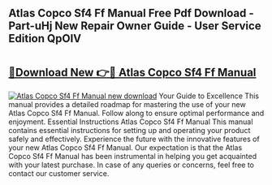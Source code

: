 ## Atlas Copco Sf4 Ff Manual Free Pdf Download - Part-uHj New Repair Owner Guide - User Service Edition QpOIV

# <h2><a href="http://bc52627.oget.top/?id=Atlas+Copco+Sf4+Ff+Manual">🔗Download New 👉🔴 Atlas Copco Sf4 Ff Manual</a></h2>

[![Atlas Copco Sf4 Ff Manual new download](https://i.imgur.com/5g1atiW.png)](http://bc52627.oget.top/?id=Atlas+Copco+Sf4+Ff+Manual)
Your Guide to Excellence This manual provides a detailed roadmap for mastering the use of your new Atlas Copco Sf4 Ff Manual. Follow along to ensure optimal performance and enjoyment. Essential Instructions Atlas Copco Sf4 Ff Manual This manual contains essential instructions for setting up and operating your product safely and effectively. Experience the future with the innovative features of your new Atlas Copco Sf4 Ff Manual. Our expectation is that the Atlas Copco Sf4 Ff Manual has been instrumental in helping you get acquainted with your latest purchase. In case of any queries or concerns, feel free to contact our customer service.
